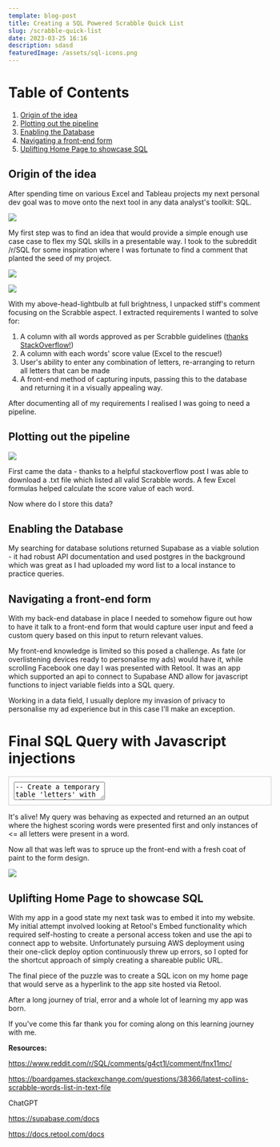 ```yaml
---
template: blog-post
title: Creating a SQL Powered Scrabble Quick List
slug: /scrabble-quick-list
date: 2023-03-25 16:16
description: sdasd
featuredImage: /assets/sql-icons.png
---
```

<!DOCTYPE html>

<html>
<head>
	<title>Table of Contents</title>
</head>
<body>
	<h1>Table of Contents</h1>
	<ol>
		<!-- Link to section 1: Origin of the idea -->
		<li><a href="#section1">Origin of the idea</a></li>
		<!-- Link to section 2: Plotting out the pipeline -->
		<li><a href="#section2">Plotting out the pipeline</a></li>
		<!-- Link to section 3: Enabling the Database -->
		<li><a href="#section3">Enabling the Database</a></li>
		<!-- Link to section 4: Navigating a front-end form -->
		<li><a href="#section4">Navigating a front-end form</a></li>
		<!-- Link to section 5: Uplifting Home Page to showcase SQL -->
		<li><a href="#section5">Uplifting Home Page to showcase SQL</a></li>
	</ol>

<!--StartFragment-->

<!-- Section 1: Origin of the idea --> 

<h2 id="section1">Origin of the idea</h2> 

<p>

A﻿fter spending time on various Excel and Tableau projects my next personal dev goal was to move onto the next tool in any data analyst's toolkit: SQL.

![](/assets/image001.png)

M﻿y first step was to find an idea that would provide a simple enough use case case to flex my SQL skills in a presentable way. I took to the subreddit /r/SQL for some inspiration where I was fortunate to find a comment that planted the seed of my project. 

![](/assets/origin_of_idea.png)

![](/assets/origin_of_idea_v2.png)

W﻿ith my above-head-lightbulb at full brightness, I unpacked stiff's comment focusing on the Scrabble aspect. I extracted requirements I wanted to solve for:

1. A﻿ column with all words approved as per Scrabble guidelines ([thanks StackOverflow!](https://boardgames.stackexchange.com/questions/38366/latest-collins-scrabble-words-list-in-text-file))
2. A﻿ column with each words' score value (Excel to the rescue!)
3. User's ability to enter any combination of letters, re-arranging to return all letters that can be made
4. A﻿ front-end method of capturing inputs, passing this to the database and returning it in a visually appealing way.

A﻿fter documenting all of my requirements I realised I was going to need a pipeline.

</p> 

<!-- Section 2: Plotting out the pipeline --> 

<h2 id="section2">Plotting out the pipeline</h2> 

<p>

![](/assets/data-pipeline.drawio.png)

F﻿irst came the data - thanks to a helpful stackoverflow post I was able to download a .txt file which listed all valid Scrabble words. A few Excel formulas helped calculate the score value of each word.

N﻿ow where do I store this data?

</p> 

<!-- Section 3: Enabling the Database --> 

<h2 id="section3">Enabling the Database</h2> 

<p>

My searching for database solutions returned Supabase as a viable solution - it had robust API documentation and used postgres in the background which was great as I had uploaded my word list to a local instance to practice queries.

</p> 

<!-- Section 4: Navigating a front-end form --> 

<h2 id="section4">Navigating a front-end form</h2> 

<p>

W﻿ith my back-end database in place I needed to somehow figure out how to have it talk to a front-end form that would capture user input and feed a custom query based on this input to return relevant values.

M﻿y front-end knowledge is limited so this posed a challenge. As fate (or overlistening devices ready to personalise my ads) would have it, while scrolling Facebook one day I was presented with Retool. It was an app which supported an api to connect to Supabase AND allow for javascript functions to inject variable fields into a SQL query.

Working in a data field, I﻿ usually deplore my invasion of privacy to personalise my ad experience but in this case I'll make an exception.

<!DOCTYPE html>

<html lang="en">
<head>
<meta charset="UTF-8">
<meta name="viewport" content="width=device-width, initial-scale=1.0">
<title>Expandable SQL Text Box</title>
<style>
  .sql-code-container {
    position: relative;
    border: 1px solid #ccc;
    padding: 10px;
    width: 100%;
  }

  textarea {
    width: 100%;
    min-height: 156px; / *Adjusted to display first 8 lines* /
    max-width: 500%; / *Adjusted to be 5 times wider* /
    resize: vertical;
    font-family: monospace;
    white-space: pre-wrap;
  }
</style>

</head>
<body>
  <h1>Final SQL Query with Javascript injections</h1>
  <div class="sql-code-container">
    <textarea readonly>-- Create a temporary table 'letters' with the input values
WITH
  letters AS (
    SELECT
      unnest(
        ARRAY\[
          {{textInput1.value.toUpperCase()}},
          {{textInput2.value.toUpperCase()}},
          {{textInput3.value.toUpperCase()}},
          {{textInput4.value.toUpperCase()}},
          {{textInput5.value.toUpperCase()}},
          {{textInput6.value.toUpperCase()}},
          {{textInput7.value.toUpperCase()}},
          {{textInput8.value.toUpperCase()}},
          {{textInput9.value.toUpperCase()}},
          {{textInput10.value.toUpperCase()}},
          {{textInput11.value.toUpperCase()}},
          {{textInput12.value.toUpperCase()}},
          {{textInput13.value.toUpperCase()}},
          {{textInput14.value.toUpperCase()}},
          {{textInput15.value.toUpperCase()}}
        ]
      ) AS letter
  ),
  -- Count occurrences of each letter in 'letters'
  letter_counts AS (
    SELECT
      letter,
      COUNT(\*) AS count
    FROM
      letters
    GROUP BY
      letter
  )
-- Main query to find valid words
SELECT
  "Actual_Word",
  "Value"
FROM
  scrabble_Sql
  -- Join with 'letter_counts' to match words containing input letters
  JOIN letter_counts ON (
    LENGTH("Actual_Word") - LENGTH(REPLACE("Actual_Word", letter_counts.letter, ''))
  ) <= letter_counts.count
WHERE
  -- Filter words with length less than or equal to the count of input letters
  LENGTH("Actual_Word") <= (
    SELECT
      COUNT(\*)
    FROM
      letters
  )
  -- Exclude words with characters not in the input letters
  AND NOT EXISTS (
    SELECT
      1
    FROM
      regexp_split_to_table("Actual_Word", '') char
    WHERE
      char NOT IN (
        SELECT
          letter
        FROM
          letters
      )
  )
-- Group by 'Actual_Word' and 'Value'
GROUP BY
  "Actual_Word",
  "Value"
-- Filter words that use all input letters
HAVING
  COUNT(*) = (
    SELECT
      COUNT(DISTINCT letter)
    FROM
      letters
  )
-- Order by the word value in descending order
ORDER BY
  "Value" DESC;</textarea>
  </div>
</body>
</html>

I﻿t's alive! My query was behaving as expected and returned an an output where the highest scoring words were presented first and only instances of <= all letters were present in a word.

N﻿ow all that was left was to spruce up the front-end with a fresh coat of paint to the form design.

![](/assets/sql_final_result.png)

</p> 

<!-- Section 5: Uplifting Home Page to showcase SQL --> 

<h2 id="section5">Uplifting Home Page to showcase SQL</h2> 

<p>

W﻿ith my app in a good state my next task was to embed it into my website. My initial attempt involved looking at Retool's Embed functionality which required self-hosting to create a personal access token and use the api to connect app to website. Unfortunately pursuing AWS deployment using their one-click deploy option continuously threw up errors, so I opted for the shortcut approach of simply creating a shareable public URL.

T﻿he final piece of the puzzle was to create a SQL icon on my home page that would serve as a hyperlink to the app site hosted via Retool.

After a long journey of trial, error and a whole lot of learning my app was born.

I﻿f you've come this far thank you for coming along on this learning journey with me.

</p> 

</body> 

</html>

<!--EndFragment-->

**R﻿esources:**

<https://www.reddit.com/r/SQL/comments/g4ct1l/comment/fnx11mc/>

<https://boardgames.stackexchange.com/questions/38366/latest-collins-scrabble-words-list-in-text-file>

ChatGPT

<https://supabase.com/docs>

<https://docs.retool.com/docs>